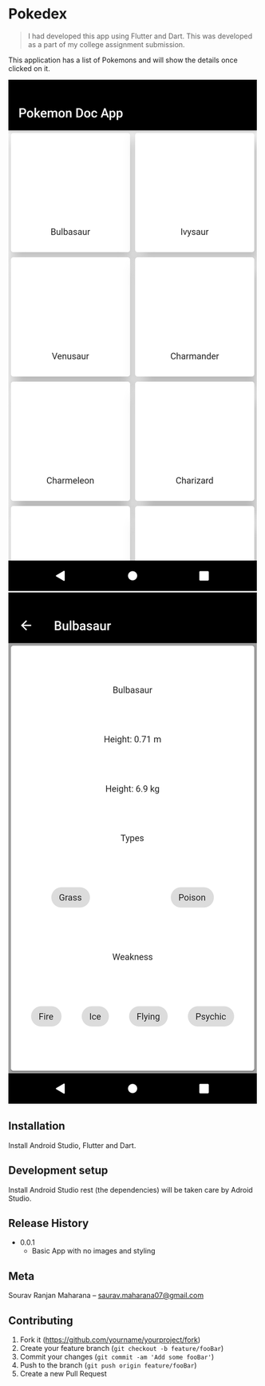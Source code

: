 # Pokedex
> I had developed this app using Flutter and Dart. This was developed as a part of my college assignment submission.

This application has a list of Pokemons and will show the details once clicked on it.

![Screenshot 1](https://github.com/sauravsomxz/Pokedex/blob/main/Screenshots/Screenshot_1618810104.png)
![Screenshot 2](https://github.com/sauravsomxz/Pokedex/blob/main/Screenshots/Screenshot_1618810106.png)

## Installation
Install Android Studio, Flutter and Dart. 

## Development setup
Install Android Studio rest (the dependencies) will be taken care by Adroid Studio.

## Release History

* 0.0.1
    * Basic App with no images and styling

## Meta

Sourav Ranjan Maharana – saurav.maharana07@gmail.com

## Contributing

1. Fork it (<https://github.com/yourname/yourproject/fork>)
2. Create your feature branch (`git checkout -b feature/fooBar`)
3. Commit your changes (`git commit -am 'Add some fooBar'`)
4. Push to the branch (`git push origin feature/fooBar`)
5. Create a new Pull Request
